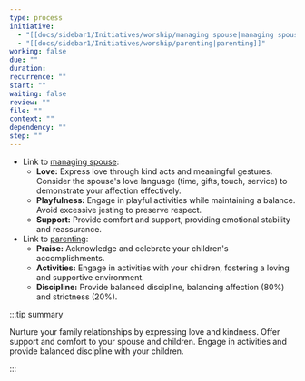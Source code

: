 ```yaml
---
type: process
initiative:
  - "[[docs/sidebar1/Initiatives/worship/managing spouse|managing spouse]]"
  - "[[docs/sidebar1/Initiatives/worship/parenting|parenting]]"
working: false
due: ""
duration: 
recurrence: ""
start: ""
waiting: false
review: ""
file: ""
context: ""
dependency: ""
step: ""
---
```


* Link to [managing spouse](docs/sidebar1/Initiatives/worship/managing%20spouse.md):
	* **Love:** Express love through kind acts and meaningful gestures. Consider the spouse's love language (time, gifts, touch, service) to demonstrate your affection effectively.
	* **Playfulness:** Engage in playful activities while maintaining a balance. Avoid excessive jesting to preserve respect.
	* **Support:** Provide comfort and support, providing emotional stability and reassurance.
* Link to [parenting](docs/sidebar1/Initiatives/worship/parenting.md):
	* **Praise:** Acknowledge and celebrate your children's accomplishments.
	* **Activities:** Engage in activities with your children, fostering a loving and supportive environment.
	* **Discipline:** Provide balanced discipline, balancing affection (80%) and strictness (20%).

:::tip summary

Nurture your family relationships by expressing love and kindness. Offer support and comfort to your spouse and children. Engage in activities and provide balanced discipline with your children.

:::

